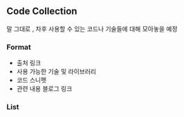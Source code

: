 ## Code Collection

말 그대로 , 차후 사용할 수 있는 코드나 기술들에 대해 모아놓을 예정

### Format

- 출처 링크
- 사용 가능한 기술 및 라이브러리
- 코드 스니펫
- 관련 내용 블로그 링크


### List